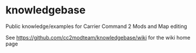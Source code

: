 # knowledgebase
Public knowledge/examples for Carrier Command 2 Mods and Map editing

See https://github.com/cc2modteam/knowledgebase/wiki for the wiki home page
